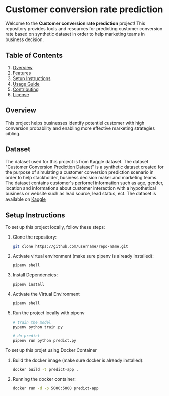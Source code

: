 # Customer conversion rate prediction

Welcome to the **Customer conversion rate prediction** project! This repository provides tools and resources for predicting customer conversion rate based on synthetic dataset in order to help marketing teams in business decision.

## Table of Contents

1. [Overview](#overview)
2. [Features](#features)
3. [Setup Instructions](#setup-instructions)
4. [Usage Guide](#usage-guide)
5. [Contributing](#contributing)
6. [License](#license)

## Overview

This project helps businesses identify potentiel customer with high conversion probability and enabling more effective marketing strategies cibling.

## Dataset

The dataset used for this project is from Kaggle dataset. The dataset  "Customer Conversion Prediction Dataset" is a synthetic dataset created for the purpose of simulating a customer conversion prediction scenario in order to help stackholder, business decision maker and marketing teams. The dataset contains customer's perfornel information such as age, gender, location and informations about customer interaction with a hypothetical business or website such as lead source, lead status, ect. The dataset is available on [Kaggle](https://www.kaggle.com/datasets/muhammadshahidazeem/customer-conversion-dataset-for-stuffmart-com/data)

## Setup Instructions

To set up this project locally, follow these steps:

1. Clone the repository:
   ```bash
   git clone https://github.com/username/repo-name.git

2. Activate virtual environment (make sure pipenv is already installed):
   ```bash
   pipenv shell

3. Install Dependencies:
   ```bash
   pipenv install

4. Activate the Virtual Environment
   ```bash
   pipenv shell

5. Run the project locally with pipenv
    ```bash
   # train the model
   pypenv python train.py

   # do predict
   pipenv run python predict.py

To set up this projet using Docker Container

1. Build the docker image (make sure docker is already installed):
   ```bash
   docker build -t predict-app .

2. Running the docker container:
   ```bash
   docker run -d -p 5000:5000 predict-app
